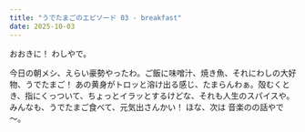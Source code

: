 ```yaml
---
title: "うでたまごのエピソード 03 - breakfast"
date: 2025-10-03
---
```


おおきに！ わしやで。

今日の朝メシ、えらい豪勢やったわ。ご飯に味噌汁、焼き魚、それにわしの大好物、うでたまご！ あの黄身がトロッと溶け出る感じ、たまらんわぁ。殻むくとき、指にくっついて、ちょっとイラッとするけどな、それも人生のスパイスや。みんなも、うでたまご食べて、元気出さんかい！ ほな、次は 音楽のの話やで～。
